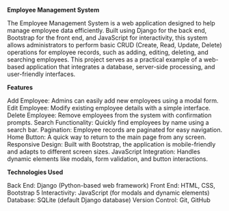 **Employee Management System**

The Employee Management System is a web application designed to help manage employee data efficiently. Built using Django for the back end, Bootstrap for the front end, and JavaScript for interactivity, this system allows administrators to perform basic CRUD (Create, Read, Update, Delete) operations for employee records, such as adding, editing, deleting, and searching employees. This project serves as a practical example of a web-based application that integrates a database, server-side processing, and user-friendly interfaces.

**Features**

Add Employee: Admins can easily add new employees using a modal form.
Edit Employee: Modify existing employee details with a simple interface.
Delete Employee: Remove employees from the system with confirmation prompts.
Search Functionality: Quickly find employees by name using a search bar.
Pagination: Employee records are paginated for easy navigation.
Home Button: A quick way to return to the main page from any screen.
Responsive Design: Built with Bootstrap, the application is mobile-friendly and adapts to different screen sizes.
JavaScript Integration: Handles dynamic elements like modals, form validation, and button interactions.

**Technologies Used**

Back End: Django (Python-based web framework)
Front End: HTML, CSS, Bootstrap 5
Interactivity: JavaScript (for modals and dynamic elements)
Database: SQLite (default Django database)
Version Control: Git, GitHub
